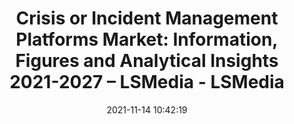 ---
"title": "Crisis or Incident Management Platforms Market: Information, Figures and Analytical Insights 2021-2027 – LSMedia - LSMedia"
"date": "2021-11-14 10:42:19"
"feed_name": "GOOGLENEWSINDUSTRIAL"
"feed_website": "https://news.google.com/search?q=industrial%2Bincident&hl=en-US&gl=US&ceid=US:en"
"feed_rss": "https://news.google.com/rss/search?q=industrial%2Bincident&hl=en-US&gl=US&ceid=US:en"
"link": "https://liverpoolstudentmedia.com/uncategorised/438896/crisis-or-incident-management-platforms-market-information-figures-and-analytical-insights-2021-2027/"
"source": "{'href': 'https://liverpoolstudentmedia.com', 'title': 'LSMedia'}"
"file": "_posts/2021-1-1-16882d7d9a4e64149b7a7e5fd4885973122a707c.md"
"accident": "0"
"drilling": "0"
"dead": "0"
"injured": "0"
"arrested": "0"
"place": "unknown place"
"where": "unknown site"
"causes": "unknown"
"place_uri": "unknown place"
---